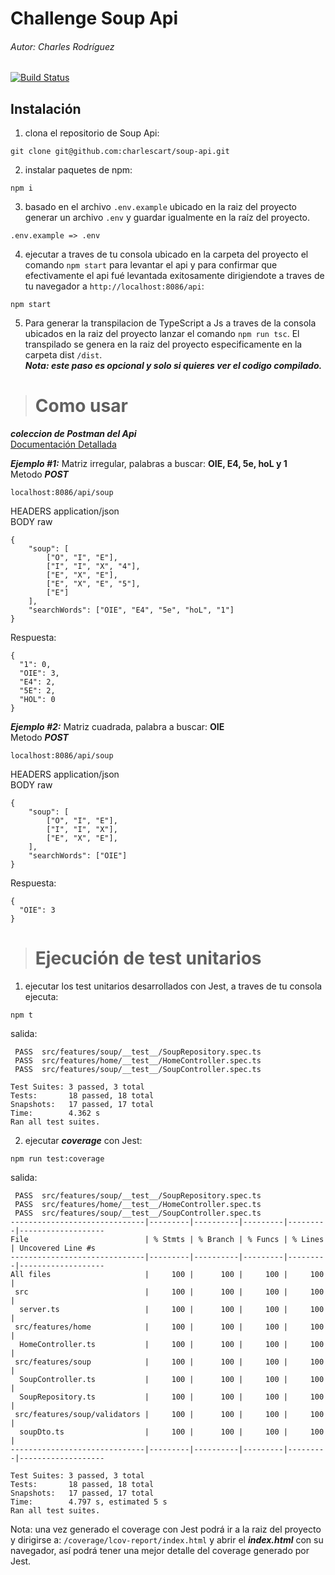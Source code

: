 # Challenge Soup Api
###### Autor: Charles Rodríguez
[![Build Status](https://travis-ci.org/joemccann/dillinger.svg?branch=master)](https://travis-ci.org/joemccann/dillinger)

## Instalación
1. clona el repositorio de Soup Api:
```
git clone git@github.com:charlescart/soup-api.git
```

2. instalar paquetes de npm:
```
npm i
```

3. basado en el archivo `.env.example` ubicado en la raiz del proyecto generar un archivo `.env` y guardar igualmente en la raíz del proyecto.
```
.env.example => .env

```
4. ejecutar a traves de tu consola ubicado en la carpeta del proyecto el comando `npm start` para levantar el api y para confirmar que efectivamente el api fué levantada exitosamente dirigiendote a traves de tu navegador a `http://localhost:8086/api`:
```
npm start
```


5. Para generar la transpilacion de TypeScript a Js a traves de la consola ubicados en la raiz del proyecto lanzar el comando `npm run tsc`. El transpilado se genera en la raiz del proyecto especificamente en la carpeta dist `/dist`.
<br>***Nota: este paso es opcional y solo si quieres ver el codigo compilado.***

> # Como usar
***coleccion de Postman del Api***
<br> [Documentación Detallada](https://documenter.getpostman.com/view/11620246/Szzg8yR1)
>
***Ejemplo #1:*** Matriz irregular, palabras a buscar: **OIE, E4, 5e, hoL y 1**
<br> Metodo ***POST***
```
localhost:8086/api/soup
```
HEADERS     application/json
<br>BODY raw
```
{
    "soup": [
        ["O", "I", "E"],
        ["I", "I", "X", "4"],
        ["E", "X", "E"],
        ["E", "X", "E", "5"],
        ["E"]
    ],
    "searchWords": ["OIE", "E4", "5e", "hoL", "1"]
}
```
Respuesta:
```
{
  "1": 0,
  "OIE": 3,
  "E4": 2,
  "5E": 2,
  "HOL": 0
}
```

>
***Ejemplo #2:*** Matriz cuadrada, palabra a buscar: **OIE**
<br> Metodo ***POST***
```
localhost:8086/api/soup
```
HEADERS     application/json
<br>BODY raw
```
{
    "soup": [
        ["O", "I", "E"],
        ["I", "I", "X"],
        ["E", "X", "E"],
    ],
    "searchWords": ["OIE"]
}
```
Respuesta:
```
{
  "OIE": 3
}
```
> # Ejecución de test unitarios
1. ejecutar los test unitarios desarrollados con Jest, a traves de tu consola ejecuta:
```
npm t
```
salida:
```
 PASS  src/features/soup/__test__/SoupRepository.spec.ts
 PASS  src/features/home/__test__/HomeController.spec.ts
 PASS  src/features/soup/__test__/SoupController.spec.ts

Test Suites: 3 passed, 3 total
Tests:       18 passed, 18 total
Snapshots:   17 passed, 17 total
Time:        4.362 s
Ran all test suites.
```
2. ejecutar ***coverage*** con Jest:
```
npm run test:coverage
```
salida:
```
 PASS  src/features/soup/__test__/SoupRepository.spec.ts
 PASS  src/features/home/__test__/HomeController.spec.ts
 PASS  src/features/soup/__test__/SoupController.spec.ts
------------------------------|---------|----------|---------|---------|-------------------
File                          | % Stmts | % Branch | % Funcs | % Lines | Uncovered Line #s 
------------------------------|---------|----------|---------|---------|-------------------
All files                     |     100 |      100 |     100 |     100 |                   
 src                          |     100 |      100 |     100 |     100 |                   
  server.ts                   |     100 |      100 |     100 |     100 |                   
 src/features/home            |     100 |      100 |     100 |     100 |                   
  HomeController.ts           |     100 |      100 |     100 |     100 |                   
 src/features/soup            |     100 |      100 |     100 |     100 |                   
  SoupController.ts           |     100 |      100 |     100 |     100 |                   
  SoupRepository.ts           |     100 |      100 |     100 |     100 |                   
 src/features/soup/validators |     100 |      100 |     100 |     100 |                   
  soupDto.ts                  |     100 |      100 |     100 |     100 |                   
------------------------------|---------|----------|---------|---------|-------------------

Test Suites: 3 passed, 3 total
Tests:       18 passed, 18 total
Snapshots:   17 passed, 17 total
Time:        4.797 s, estimated 5 s
Ran all test suites.

```
Nota: una vez generado el coverage con Jest podrá ir a la raiz del proyecto y dirigirse a:  `/coverage/lcov-report/index.html` y abrir el ***index.html*** con su navegador, así podrá tener una mejor detalle del coverage generado por Jest. 
